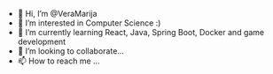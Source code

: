- 👋 Hi, I’m @VeraMarija
- 👀 I’m interested in Computer Science :)
- 🌱 I’m currently learning React, Java, Spring Boot, Docker and game development
- 💞️ I’m looking to collaborate...
- 📫 How to reach me ...

<!---
VeraMarija/VeraMarija is a ✨ special ✨ repository because its `README.md` (this file) appears on your GitHub profile.
You can click the Preview link to take a look at your changes.
--->
